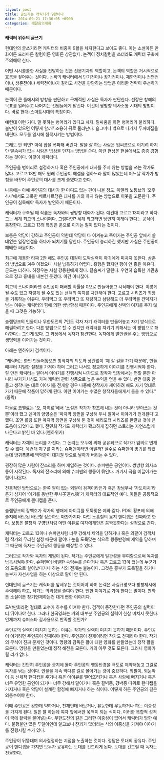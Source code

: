 ```yaml
---
layout: post
title: 글쓰기는 캐릭터가 9할이다
date: 2014-09-21 17:36:05 +0900
categories: 깨달음의대화
---
```

**캐릭터 위주의 글쓰기** 

  


현대인의 글쓰기라면 캐릭터의 비중이 9할을 차지한다고 보아도 좋다. 이는 소설이든 만화이든 드라마든 칼럼이든 영화든 상관없다. 논객이 정치칼럼을 쓰더라도 캐릭터 구축에 주의해야 한다.

  


어떤 시시콜콜한 사실을 전달하는 것은 신문기자의 역할이고, 논객의 역할은 거시적으로 흐름을 짚어주는 것이다. 논객의 캐릭터에서 단기전이냐 장기전이냐, 제한전이냐 전면전이냐, 생존전이냐 세력전이냐가 갈리고 사건을 판단하는 방법은 이러한 전략이 우선하기 때문이다.

  


논객이 큰 틀에서의 방향을 판단하고 구체적인 사실은 독자가 판단한다. 선장은 항해의 목표를 일러주고 나머지는 선원들에게 맡긴다. 이것이 쌍방향 의사소통 시대의 방법이다. 바로 현대-스마트시대의 특징이다. 

  


예컨대 이런 거다. 말 못하는 벙어리가 있다고 치자. 말싸움을 하면 벙어리가 불리하다. 불만이 있으면 어떻게 할까? 조용히 뒤로 물러난다. 슬그머니 밖으로 나가서 두꺼비집을 내린다. 모두를 일시에 침묵시키는 방법이다.

  


그래도 안 되면? 아예 집을 폭파해 버린다. 말을 잘 하는 사람은 입씨름으로 이기려 하지만 말솜씨가 없는 사람은 밥상을 던지는 방법을 쓴다. 이런 현상은 현실에서도 종종 경험하는 것이다. 이것이 캐릭터다. 

  


주인공을 벙어리로 설정하거나 혹은 주인공에게 대사를 주지 않는 방법을 쓰는 작가도 많다. 고르고 13만 해도 원래 주인공이 해설을 겸하느라 말이 많았는데 어느날 작가가 방침을 바꾸어 주인공의 대사를 크게 줄였다고 한다.

  


나중에는 아예 주인공의 대사가 한 마디도 없는 편이 나올 정도. 아멜리 노통브의 ‘오후 4시’에서도 과묵한 베르나르댕은 대사를 거의 하지 않는 방법으로 이웃을 고문한다. 주인공이 침묵해야 독자가 발언하기 때문이다. 

  


캐릭터가 구축될 때 작품은 독자와의 쌍방향 대화가 된다. 예컨대 고르고 13이라고 하자. 그는 세계 최고의 스나이퍼다. 그렇다면? 세계 최고라면 당연히 이래야 한다는 공식이 등장한다. 고르고 13의 특징은 운으로 이기는 일이 없다는 것이다.

  


보통은 악당이 강하고 주인공이 약한데 악당이 다 이겨놓고 죽어가는 주인공 앞에서 쓸데없는 일장연설을 하다가 되치기를 당한다. 주인공이 승리하긴 했지만 사실은 주인공이 패배한 싸움이다.

  


최근에 개봉한 타짜 2만 해도 주인공 대길이 도박실력이 아귀에게 미치지 못한다. 삼촌의 방법으로 겨우 이겼으나 사실 납득하기 어렵다. 흥행은 했지만 평이 안 좋은 이유다. 군도는 더하다. 하정우는 사실 강동원에게 졌다. 칼솜씨가 딸린다. 우연히 습득한 기관총으로 장고 흉내를 내본건 웃겼다. 이건 아니잖아.

  


최고의 스나이퍼라면 주인공이 패배할 확률을 0으로 만들어놓고 시작해야 한다. 이렇게 될 수도 있고 저렇게 될 수도 있는 선택의 여지를 차단해야 한다. 고르고 시리즈가 최장을 기록하는 이유다. 우려먹고 또 우려먹고 또 재탕하고 삼탕해도 더 우려먹을 건덕지가 남는 이유는 캐릭터의 힘에 의한 쌍방향성 때문이다. 주인공에게 선택의 여지를 주지 않을 때 그것은 가능하다. 

  


슬램덩크의 인물이나 무한도전의 7인도 각자 자기 캐릭터를 만들어놓고 자기 방식으로 해결하려고 한다. 다른 방법으로 할 수 있지만 캐릭터를 지키기 위해서는 이 방법으로 해야한다는 그런게 있다. 그 과정에서 독자가 참견한다. 독자에게 발언권을 주는 방법으로 생명력을 이어가는 것이다. 

  


아래는 엔하위키 검색이다. 

  


“캐릭터는 한번 만들어놓으면 창작자의 의도와 상관없이 '제 갈 길을 가기 때문에', 만들 때부터 치밀한 설정을 가져야 하며 그러고 나서도 정교하게 이야기를 진행시켜야 한다. 잘 만든 캐릭터는 알아서 이야기를 진행시켜 나가므로 창작자 입장에서는 편할 뿐만 아니라 부가가치성도 가져 캐릭터 관련 상품으로 높은 수익을 얻을 수 있다. 반면 대충 만들고 생각나는 대로 이야기를 전개할 경우 나중에 창작자가 제어하려 해도 자기 멋대로 가기 때문에 작품이 망하게 된다. 이런 이야기는 수많은 창작자들에게서 들을 수 있다."(중략)

  


파울료 코엘료는 '오, 자히르'에서 '소설은 작가가 창조해 내는 것이 아니라 받아쓰는 것 뿐'이라 했고 덴마의 양영순은 '마지막 장면을 구상해 두니 알아서 이야기가 전개된다'고 했다. 조앤 롤링 또한 마지막 장면을 구상해 둔 것이 해리포터 시리즈를 완결낸 것에 큰 도움이 되었다고 했다. 전민희 작가도 캐릭터가 확고하게 잡히면 스토리는 자연스럽게 나온다고 밝힌 바 있다.(엔하위키)

  


캐릭터는 자체의 논리를 가진다. 그 논리는 모두에 의해 공유되므로 작가가 임의로 변개할 수 없다. 예컨대 지구를 지키는 슈퍼맨이라면 어떨까? 실수로 슈퍼맨이 방귀를 뀌었는데 방귀폭풍에 백악관이 대기권 밖으로 날아가 버리는 수 있다.

  


굉장히 많은 사람이 잔소리를 하며 개입하는 것이다. 슈퍼맨은 공인이다. 쌍방향 의사소통이 시작된다. 독자의 잔소리에 의해 슈퍼맨의 행동이 묶인다. 거기서 극을 이끌어가는 힘이 나온다. 

  


전통적인 방법으로는 한쪽 팔이 없는 외팔이 검객이라든가 혹은 장님무사 ‘자토이치’라든가 심지어 ‘아기를 동반한 무사子連れ狼’가 캐릭터의 대표적인 예다. 이들은 공통적으로 주인공에게 핸디캡을 준다.

  


슬램덩크의 강백호가 작가의 행패에 아이큐를 도둑맞은 예와 같다. PD의 횡포에 의해 졸지에 바보된 바보형 정준하도 마찬가지다. 다만 노홍철의 음치 핸디캡은 진짜라고 한다. 보통은 불청객 구영탄처럼 어떤 이유로 여자에게만은 꼼짝못한다는 설정으로 간다. 

  


캐릭터는 고르고 13이나 슈퍼맨처럼 너무 강해서 제약을 당하거나 혹은 외팔이 검객처럼 작가의 무리한 설정 때문에 팔이나 눈을 도둑맞는 식으로 행동반경에 제약을 당하며 그 때문에 독자는 주인공의 행동을 예상할 수 있다.

  


그러므로 작가와 독자의 게임이 된다. 작가는 주인공에게 일관성을 부여함으로써 독자를 납득시켜야 한다. 슈퍼맨이 비열한 속임수를 쓴다거나 혹은 고르고 13이 졌는데 누군가의 도움으로 살아났다거나 하는 식의 전개는 불능이다. 그것은 흥부가 도둑질을 하거나 놀부가 자선사업을 하는 이상으로 말이 안 된다. 

  


현대인의 글쓰기는 캐릭터를 앞세우는 것이어야 하며 논객은 사실규명보다 방향제시에 주력해야 하고, 작가는 의외성을 줄여야 한다. 뻔한 이야기로 가야 한다는 말이다. 만화든 소설이든 장기연재하는건 대개 뻔한 이야기다.

  


도박만화라면 절대로 고수가 하수를 이겨야 한다. 검객이 등장한다면 주인공의 실력이 더 뛰어나야 한다. 그러나 한국영화는 거의 대부분 주인공의 실력이 한참 미치지 못한다. 언제까지 슈퍼스타 감사용으로 만족할 것인가? 

  


주인공의 실력이 미치지 못하는 이유는 작가의 실력이 미치지 못하기 때문이다. 주인공이 이기려면 주인공이 천재여야 한다. 주인공이 천재이려면 작가도 천재라야 한다. 작가의 무식이 진짜 문제인 것이다. 명량의 감독은 활에 대한 영화를 만들었는데 정작 활을 모른다. 명량을 만들었는데 정작 해전을 모른다. 거의 아무 것도 모른다. 그러니 영화가 될 리가 없다. 

  


캐릭터는 간단히 주인공을 궁지에 몰아 주인공의 행동반경을 극도로 제약해놓고 그걸로 독자를 낚는 것이다. 인물을 계속 막다른 길로 몰아가는 것이 중요하다. 외팔이, 외눈박이 등 신체적 핸디캡을 주거나 혹은 아이큐를 떨어뜨리거나 혹은 사랑에 빠지거나 혹은 너무 유명한 공인이 되거나 너무 강해서 탈이거나 혹은 결벽증, 강박증 따위로 핸디캡을 가지거나 혹은 악당이 설계한 함정에 빠지거나 하는 식이다. 어떻게 하든 주인공의 길은 외통수여야 한다.

  


이때 주인공은 강한데 약하거나, 천재인데 바보거나, 유능한데 무능하거나 하는 이중성을 가지게 된다. 일은 잘 하는데 여자 앞에서만 쑥맥이 되는 식이다. 이러한 복합적 성격이 극에 활력을 불어넣는다. 무한도전의 길은 그러한 이중성이 없어서 캐릭터가 망한 예다. 불평불만 많은 투덜이인데 알고보니 잔꾀가 많더라는 식의 이중성을 가져야 이야기를 진행시킬 수가 있다.

  


주인공이 뒤뚱대며 의사결정하는 지점을 노출하는 것이다. 정답은 토대의 공유다. 주인공이 핸디캡을 가지면 모두가 공유하는 토대를 건드리게 된다. 토대를 건드릴 때 독자는 전율한다.